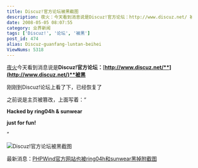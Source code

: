 ```yaml
---
title: Discuz!官方论坛被黑截图
description: 夜火：今天看到消息说是Discuz!官方论坛：http://www.discuz.net/ 被黑刚刚到Discuz!论坛上看了下，已经恢复了之前说是主页被篡改，上面写着：“......
date: 2008-05-05 08:07:55
category: 业界新闻
tags: ['Discuz!', '论坛', '被黑']
post_id: 474
alias: Discuz-guanfang-luntan-beihei
ViewNums: 5318
---
```


[夜火](/blog/)今天看到消息说是**Discuz!官方论坛：**[**http://www.discuz.net/**](http://www.discuz.net/)**被黑**

刚刚到Discuz!论坛上看了下，已经恢复了

之前说是主页被篡改，上面写着：“

**Hacked by ring04h & sunwear**

**just for fun!**

”

![Discuz!官方论坛被黑截图](http://pic.yupoo.com/sunlei/60436581113d/fluz8m1y.jpg)

最新消息：[PHPWind官方网站也被ring04h和sunwear黑掉附截图](/blog/phpwind-guanfang-wangzhan-beihei-jietu)

